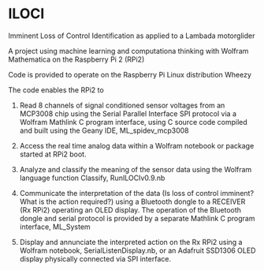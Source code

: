 # ILOCI
Imminent Loss of Control Identification as applied to a Lambada motorglider 

A project using machine learning and computationa thinking with Wolfram Mathematica on the Raspberry Pi 2 (RPi2)

Code is provided to operate on the Raspberry Pi Linux distribution Wheezy

The code enables the RPi2 to

1) Read 8 channels of signal conditioned sensor voltages from an MCP3008 chip using the Serial Parallel Interface SPI protocol via a Wolfram Mathlink C program interface, using C source code compiled and built using the Geany IDE, ML_spidev_mcp3008

2) Access the real time analog data within a Wolfram notebook or package started at RPi2 boot.

3) Analyze and classify the meaning of the sensor data using the Wolfram language function Classify, RunILOCIv0.9.nb

4) Communicate the interpretation of the data (Is loss of control imminent? What is the action required?) using a Bluetooth dongle to a RECEIVER (Rx RPi2) operating an OLED display.  The operation of the Bluetooth dongle and serial protocol is provided by a separate Mathlink C program interface, ML_System

5) Display and annunciate the interpreted action on the Rx RPi2 using a Wolfram notebook, SerialListenDisplay.nb, or an Adafruit SSD1306 OLED display physically connected via  SPI interface.


